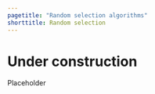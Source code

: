 ```yaml
---
pagetitle: "Random selection algorithms"
shorttitle: Random selection
---
```


# Under construction

Placeholder